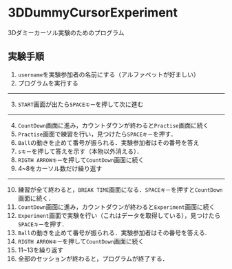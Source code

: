 # 3DDummyCursorExperiment
3Dダミーカーソル実験のためのプログラム

## 実験手順
1. `username`を実験参加者の名前にする（アルファベットが好ましい）
2. プログラムを実行する
---
3. `START`画面が出たら`SPACEキー`を押して次に進む
---
4. `CountDown`画面に進み，カウントダウンが終わると`Practise`画面に続く
5. `Practise`画面で練習を行い，見つけたら`SPACEキー`を押す．
6. `Ball`の動きを止めて番号が振られる．実験参加者はその番号を答え
7. `sキー`を押して答えを示す（本物以外消える）．
8. `RIGTH ARROWキー`を押して`CountDown`画面に続く
9. 4~8をカーソル数だけ繰り返す
---
10. 練習が全て終わると，`BREAK TIME`画面になる．`SPACEキー`を押すと`CountDown`画面に続く．
11. `CountDown`画面に進み，カウントダウンが終わると`Experiment`画面に続く
12. `Experiment`画面で実験を行い（これはデータを取得している），見つけたら`SPACEキー`を押す．
13. `Ball`の動きを止めて番号が振られる．実験参加者はその番号を答える.
14. `RIGTH ARROWキー`を押して`CountDown`画面に続く
15. 11~13を繰り返す
16. 全部のセッションが終わると，プログラムが終了する．


